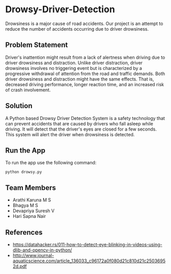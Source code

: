 # Drowsy-Driver-Detection
Drowsiness is a major cause of road accidents. Our project is an attempt to reduce the number of accidents occurring due to driver drowsiness.

## Problem Statement
Driver's inattention might result from a lack of alertness when driving due to driver drowsiness and distraction. Unlike driver distraction, driver 
drowsiness involves no triggering event but is characterized by a progressive withdrawal of attention from the road and traffic demands. Both driver 
drowsiness and distraction might have the same effects. That is, decreased driving performance, longer reaction time, and an increased risk of crash 
involvement. 

## Solution
A Python based Drowsy Driver Detection System is a safety technology that can prevent accidents that are caused by drivers who fall asleep while driving. 
It will detect that the driver's eyes are closed for a few seconds. This system will alert the driver when drowsiness is detected.

## Run the App
To run the app use the following command:
```
python drowsy.py
```

## Team Members
- Arathi Karuna M S
- Bhagya M S
- Devapriya Suresh V
- Hari Sapna Nair

## References
- https://datahacker.rs/011-how-to-detect-eye-blinking-in-videos-using-dlib-and-opencv-in-python/
- http://www.journal-aquaticscience.com/article_136033_c96172a0f080d21c810d21c25036952d.pdf
